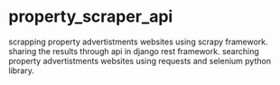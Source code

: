 # property_scraper_api

scrapping property advertistments websites using scrapy framework.
sharing the results through api in django rest framework.
searching property advertistments websites using requests and selenium python library.
